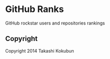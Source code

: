 # GitHub Ranks

GitHub rockstar users and repositories rankings

## Copyright

Copyright 2014 Takashi Kokubun
